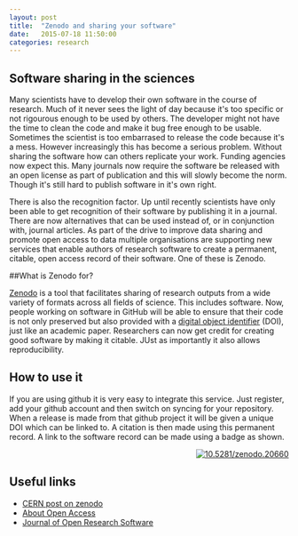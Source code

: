 ```yaml
---
layout: post
title:  "Zenodo and sharing your software"
date:   2015-07-18 11:50:00
categories: research
---
```


## Software sharing in the sciences

Many scientists have to develop their own software in the course of research. Much of it never sees the light of day because it's too specific or not rigourous enough to be used by others. The developer might not have the time to clean the code and make it bug free enough to be usable. Sometimes the scientist is too embarrased to release the code because it's a mess. However increasingly this has become a serious problem. Without sharing the software how can others replicate your work. Funding agencies now expect this. Many journals now require the software be released with an open license as part of publication and this will slowly become the norm. Though it's still hard to publish software in it's own right.

There is also the recognition factor. Up until recently scientists have only been able to get recognition of their software by publishing it in a journal. There are now alternatives that can be used instead of, or in conjunction with, journal articles. As part of the drive to improve data sharing and promote open access to data multiple organisations are supporting new services that enable authors of research software to create a permanent, citable, open access record of their software. One of these is Zenodo.

##What is Zenodo for?

[Zenodo](https://zenodo.org) is a tool that facilitates sharing of research outputs from a wide variety of formats across all fields of science. This includes software. Now, people working on software in GitHub will be able to ensure that their code is not only preserved but also provided with a [digital object identifier](https://en.wikipedia.org/wiki/Digital_object_identifier) (DOI), just like an academic paper. Researchers can now get credit for creating good software by making it citable. JUst as importantly it also allows reproducibility.

## How to use it

If you are using github it is very easy to integrate this service. Just register, add your github account and then switch on syncing for your repository. When a release is made from that github project it will be given a unique DOI which can be linked to. A citation is then made using this permanent record. A link to the software record can be made using a badge as shown.

<div style="text-align:right">
<a href="http://dx.doi.org/10.5281/zenodo.20660">
<img src="https://zenodo.org/badge/doi/10.5281/zenodo.20660.svg"
alt="10.5281/zenodo.20660"></a>
</div>

## Useful links

* [CERN post on zenodo](http://home.web.cern.ch/about/updates/2014/03/tool-developed-cern-makes-software-citation-easier)
* [About Open Access](https://www.openaire.eu/support/faq)
* [Journal of Open Research Software](http://www.software.ac.uk/blog/2012-03-23-announcing-journal-open-research-software-software-metajournal)

